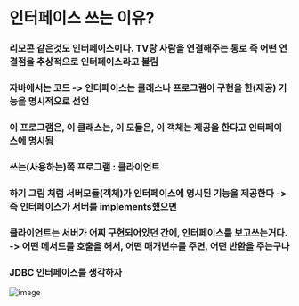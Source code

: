 # 인터페이스 쓰는 이유?
### 리모콘 같은것도 인터페이스이다. TV랑 사람을 연결해주는 통로 즉 어떤 연결점을 추상적으로 인터페이스라고 불림
### 자바에서는 코드 -> 인터페이스는 클래스나 프로그램이 구현을 한(제공) 기능을 명시적으로 선언
### 이 프로그램은, 이 클래스는, 이 모듈은, 이 객체는 제공을 한다고 인터페이스에 명시됨 
### 쓰는(사용하는)쪽 프로그램 : 클라이언트
### 하기 그림 처럼 서버모듈(객체)가 인터페이스에 명시된 기능을 제공한다 -> 즉 인터페이스가 서버를 implements했으면
### 클라이언트는 서버가 어찌 구현되어있던 간에, 인터페이스를 보고쓰는거다. -> 어떤 메서드를 호출을 해서, 어떤 매개변수를 주면, 어떤 반환을 주는구나
### JDBC 인터페이스를 생각하자 

![image](https://user-images.githubusercontent.com/82345970/184467894-f06758c5-bca6-4a3d-8a07-21c9f5142860.png)



